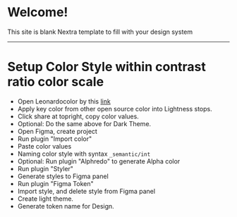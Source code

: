 # Welcome!

This site is blank Nextra template to fill with your design system

---
# Setup Color Style within contrast ratio color scale

- Open Leonardocolor by this [link]([Link](https://leonardocolor.io/theme.html?name=Radix+Color+Scale&config=%7B%22baseScale%22%3A%22Natural%22%2C%22colorScales%22%3A%5B%7B%22name%22%3A%22Natural%22%2C%22colorKeys%22%3A%5B%22%23171717%22%2C%22%238f8f8f%22%5D%2C%22colorspace%22%3A%22RGB%22%2C%22ratios%22%3A%5B%221.02%22%2C%221.05%22%2C%221.11%22%2C%221.19%22%2C%221.32%22%2C%221.5%22%2C%221.82%22%2C%222.35%22%2C%223.87%22%2C%224.34%22%2C%225.28%22%2C%2216.45%22%5D%2C%22smooth%22%3Afalse%7D%2C%7B%22name%22%3A%22Danger%22%2C%22colorKeys%22%3A%5B%22%23e54d2e%22%2C%22%23341711%22%5D%2C%22colorspace%22%3A%22RGB%22%2C%22ratios%22%3A%5B%221.02%22%2C%221.05%22%2C%221.11%22%2C%221.19%22%2C%221.32%22%2C%221.5%22%2C%221.82%22%2C%222.35%22%2C%223.87%22%2C%224.34%22%2C%225.28%22%2C%2216.45%22%5D%2C%22smooth%22%3Afalse%7D%2C%7B%22name%22%3A%22Warning%22%2C%22colorKeys%22%3A%5B%22%23ffb224%22%2C%22%234e2009%22%5D%2C%22colorspace%22%3A%22RGB%22%2C%22ratios%22%3A%5B%221.02%22%2C%221.05%22%2C%221.11%22%2C%221.19%22%2C%221.32%22%2C%221.5%22%2C%221.82%22%2C%222.35%22%2C%223.87%22%2C%224.34%22%2C%225.28%22%2C%2216.45%22%5D%2C%22smooth%22%3Afalse%7D%2C%7B%22name%22%3A%22Success%22%2C%22colorKeys%22%3A%5B%22%2399d52a%22%2C%22%23263209%22%5D%2C%22colorspace%22%3A%22RGB%22%2C%22ratios%22%3A%5B%221.02%22%2C%221.05%22%2C%221.11%22%2C%221.19%22%2C%221.32%22%2C%221.5%22%2C%221.82%22%2C%222.35%22%2C%223.87%22%2C%224.34%22%2C%225.28%22%2C%2216.45%22%5D%2C%22smooth%22%3Afalse%7D%2C%7B%22name%22%3A%22Info%22%2C%22colorKeys%22%3A%5B%22%230091ff%22%2C%22%2300254d%22%5D%2C%22colorspace%22%3A%22RGB%22%2C%22ratios%22%3A%5B%221.02%22%2C%221.05%22%2C%221.11%22%2C%221.19%22%2C%221.32%22%2C%221.5%22%2C%221.82%22%2C%222.35%22%2C%223.87%22%2C%224.34%22%2C%225.28%22%2C%2216.45%22%5D%2C%22smooth%22%3Afalse%7D%2C%7B%22name%22%3A%22Primary%22%2C%22colorKeys%22%3A%5B%22%2300bd65%22%5D%2C%22colorspace%22%3A%22RGB%22%2C%22ratios%22%3A%5B%221.02%22%2C%221.05%22%2C%221.11%22%2C%221.19%22%2C%221.32%22%2C%221.5%22%2C%221.82%22%2C%222.35%22%2C%223.87%22%2C%224.34%22%2C%225.28%22%2C%2216.45%22%5D%2C%22smooth%22%3Afalse%7D%5D%2C%22lightness%22%3A100%2C%22contrast%22%3A1%2C%22saturation%22%3A100%2C%22formula%22%3A%22wcag2%22%7D)) 
- Apply key color from other open source color into Lightness stops.
- Click share at topright, copy color values.
- Optional: Do the same above for Dark Theme.
- Open Figma, create project
- Run plugin "Import color"
- Paste color values
- Naming color style with syntax `_semantic/int`
- Optional: Run plugin "Alphredo" to generate Alpha color
- Run plugin "Styler"
- Generate styles to Figma panel
- Run plugin "Figma Token"
- Import style, and delete style from Figma panel
- Create light theme.
- Generate token name for Design.
